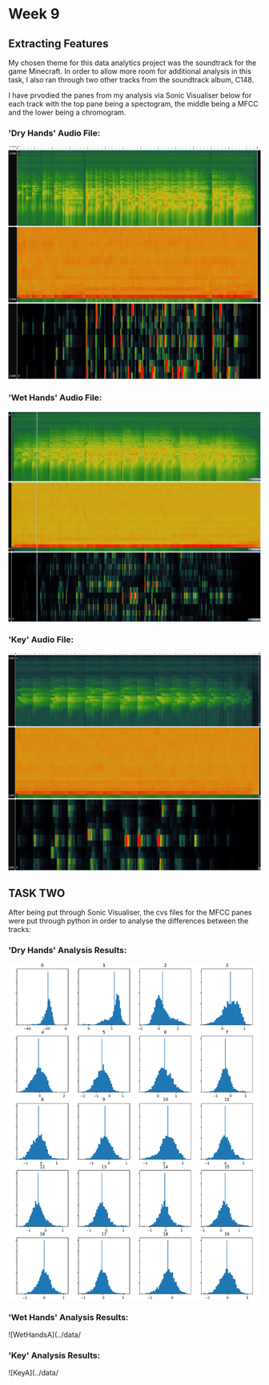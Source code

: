# Week 9 

## Extracting Features 

My chosen theme for this data analytics project was the soundtrack for the game Minecraft. In order to allow more room for additional analysis in this task, I also ran through two other tracks from the soundtrack album, C148.

I have prvodied the panes from my analysis via Sonic Visualiser below for each track with the top pane being a spectogram, the middle being a MFCC and the lower being a chromogram. 

### 'Dry Hands' Audio File:

![DryHands](../data/DRYHANDSPANES.png)

### 'Wet Hands' Audio File:

![WetHands](../data/WETHANDSPANES.png)

### 'Key' Audio File:

![Key](../data/KEYPANES.png)

## TASK TWO

After being put through Sonic Visualiser, the cvs files for the MFCC panes were put through python in order to analyse the differences between the tracks:

### 'Dry Hands' Analysis Results:

![DryHandsA](../data/dryhandsa.PNG)

### 'Wet Hands' Analysis Results:

![WetHandsA](../data/

### 'Key' Analysis Results:

![KeyA](../data/

